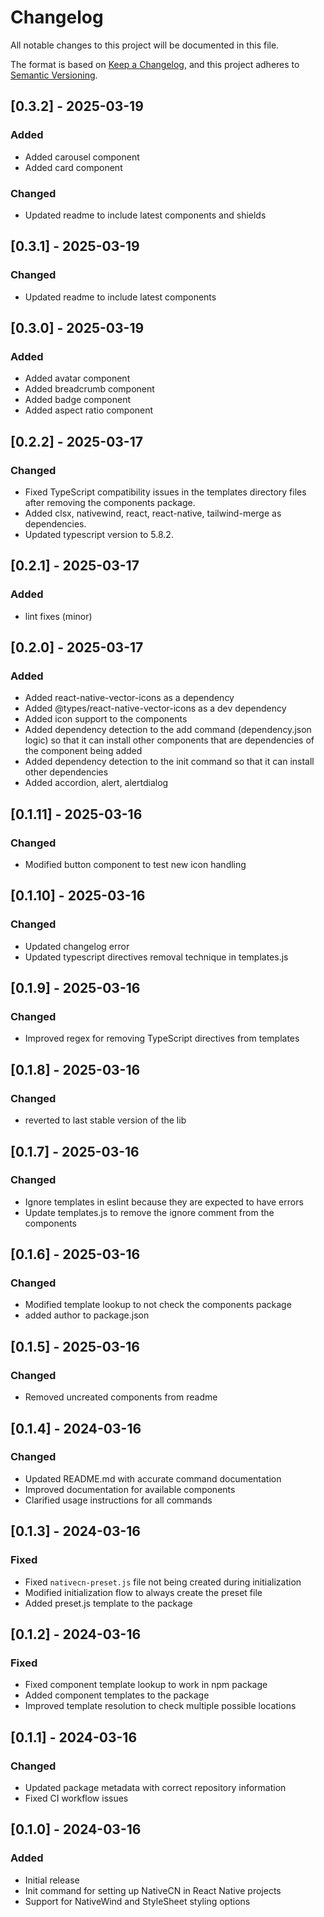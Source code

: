 # Changelog

All notable changes to this project will be documented in this file.

The format is based on [Keep a Changelog](https://keepachangelog.com/en/1.0.0/),
and this project adheres to [Semantic Versioning](https://semver.org/spec/v2.0.0.html).

## [0.3.2] - 2025-03-19

### Added

- Added carousel component
- Added card component

### Changed

- Updated readme to include latest components and shields

## [0.3.1] - 2025-03-19

### Changed

- Updated readme to include latest components

## [0.3.0] - 2025-03-19

### Added

- Added avatar component
- Added breadcrumb component
- Added badge component
- Added aspect ratio component

## [0.2.2] - 2025-03-17

### Changed

- Fixed TypeScript compatibility issues in the templates directory files after removing the components package.
- Added clsx, nativewind, react, react-native, tailwind-merge as dependencies.
- Updated typescript version to 5.8.2.

## [0.2.1] - 2025-03-17

### Added

- lint fixes (minor)

## [0.2.0] - 2025-03-17

### Added

- Added react-native-vector-icons as a dependency
- Added @types/react-native-vector-icons as a dev dependency
- Added icon support to the components
- Added dependency detection to the add command (dependency.json logic) so that it can install other components that are dependencies of the component being added
- Added dependency detection to the init command so that it can install other dependencies
- Added accordion, alert, alertdialog

## [0.1.11] - 2025-03-16

### Changed

- Modified button component to test new icon handling

## [0.1.10] - 2025-03-16

### Changed

- Updated changelog error
- Updated typescript directives removal technique in templates.js

## [0.1.9] - 2025-03-16

### Changed

- Improved regex for removing TypeScript directives from templates

## [0.1.8] - 2025-03-16

### Changed

- reverted to last stable version of the lib

## [0.1.7] - 2025-03-16

### Changed

- Ignore templates in eslint because they are expected to have errors
- Update templates.js to remove the ignore comment from the components

## [0.1.6] - 2025-03-16

### Changed

- Modified template lookup to not check the components package
- added author to package.json

## [0.1.5] - 2025-03-16

### Changed

- Removed uncreated components from readme

## [0.1.4] - 2024-03-16

### Changed

- Updated README.md with accurate command documentation
- Improved documentation for available components
- Clarified usage instructions for all commands

## [0.1.3] - 2024-03-16

### Fixed

- Fixed `nativecn-preset.js` file not being created during initialization
- Modified initialization flow to always create the preset file
- Added preset.js template to the package

## [0.1.2] - 2024-03-16

### Fixed

- Fixed component template lookup to work in npm package
- Added component templates to the package
- Improved template resolution to check multiple possible locations

## [0.1.1] - 2024-03-16

### Changed

- Updated package metadata with correct repository information
- Fixed CI workflow issues

## [0.1.0] - 2024-03-16

### Added

- Initial release
- Init command for setting up NativeCN in React Native projects
- Support for NativeWind and StyleSheet styling options
